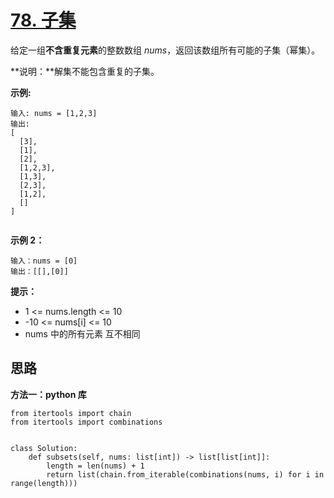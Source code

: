 # [78. 子集](https://leetcode-cn.com/problems/subsets/)

给定一组**不含重复元素**的整数数组 *nums*，返回该数组所有可能的子集（幂集）。

**说明：**解集不能包含重复的子集。

**示例:**

```
输入: nums = [1,2,3]
输出:
[
  [3],
  [1],
  [2],
  [1,2,3],
  [1,3],
  [2,3],
  [1,2],
  []
]


```

**示例 2：**

```
输入：nums = [0]
输出：[[],[0]]
```

**提示：**

- 1 <= nums.length <= 10
- -10 <= nums[i] <= 10
- nums 中的所有元素 互不相同



## 思路

**方法一：python 库**

```
from itertools import chain
from itertools import combinations


class Solution:
    def subsets(self, nums: list[int]) -> list[list[int]]:
        length = len(nums) + 1
        return list(chain.from_iterable(combinations(nums, i) for i in range(length)))

```


